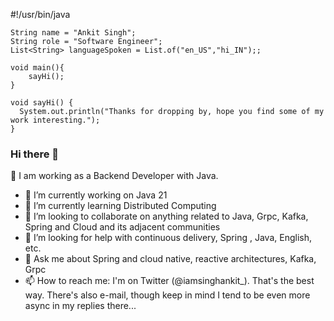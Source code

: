 #!/usr/bin/java

    String name = "Ankit Singh";
    String role = "Software Engineer";
    List<String> languageSpoken = List.of("en_US","hi_IN");;
    
    void main(){
        sayHi();
    }

    void sayHi() {
      System.out.println("Thanks for dropping by, hope you find some of my work interesting.");
    }


### Hi there 👋

🔭 I am working as a Backend Developer with Java.

- 🔭 I’m currently working on Java 21
- 🌱 I’m currently learning Distributed Computing
- 👯 I’m looking to collaborate on anything related to Java, Grpc, Kafka, Spring and Cloud and its adjacent communities
- 🤔 I’m looking for help with continuous delivery, Spring , Java, English, etc.
- 💬 Ask me about  Spring and cloud native, reactive architectures, Kafka, Grpc
- 📫 How to reach me:  I'm on Twitter (@iamsinghankit_). That's the best way. There's also e-mail, though keep in mind I tend to be even more async in my replies there...
